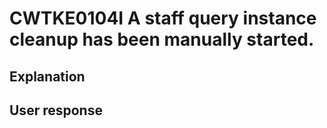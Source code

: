 # CWTKE0104I A staff query instance cleanup has been manually started.

## Explanation

## User response